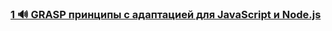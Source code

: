 ### [1 🔊 GRASP принципы с адаптацией для JavaScript и Node.js](https://www.youtube.com/watch?v=ExauFjYV_lQ)

